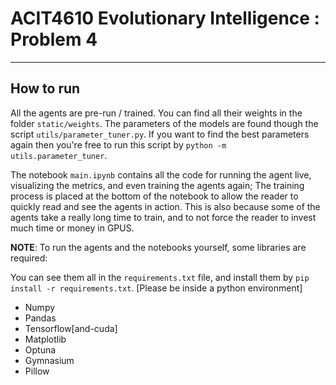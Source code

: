 # ACIT4610 Evolutionary Intelligence : Problem 4

---

## How to run

All the agents are pre-run / trained. You can find all their weights in the folder `static/weights`.
The parameters of the models are found though the script `utils/parameter_tuner.py`. If you want to find the best parameters again then you're free to run this script by `python -m utils.parameter_tuner`.

The notebook `main.ipynb` contains all the code for running the agent live, visualizing the metrics, and even training the agents again; The training process is placed at the bottom of the notebook to allow the reader to quickly read and see the agents in action.
This is also because some of the agents take a really long time to train, and to not force the reader to invest much time or money in GPUS.

**NOTE**: To run the agents and the notebooks yourself, some libraries are required:

You can see them all in the `requirements.txt` file, and install them by `pip install -r requirements.txt`. [Please be inside a python environment]

- Numpy
- Pandas
- Tensorflow[and-cuda]
- Matplotlib
- Optuna
- Gymnasium
- Pillow
